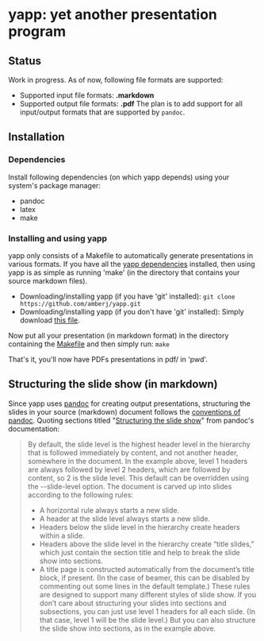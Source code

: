 # yapp: yet another presentation program

## Status
Work in progress. As of now, following file formats are supported:
* Supported input file formats: **.markdown**
* Supported output file formats: **.pdf**
The plan is to add support for all input/output formats that are
supported by ```pandoc```.

## Installation
### Dependencies
Install following dependencies (on which yapp depends) using your
system's package manager:
* pandoc
* latex
* make

### Installing and using yapp
yapp only consists of a Makefile to automatically generate presentations 
in various formats. If you have all the 
[yapp dependencies](https://github.com/amberj/yapp#dependencies) 
installed, then using yapp is as simple as running 'make' (in the 
directory that contains your source markdown files).
* Downloading/installing yapp (if you have 'git' installed):
```git clone https://github.com/amberj/yapp.git```
* Downloading/installing yapp (if you don't have 'git' installed):
Simply download
[this file](https://raw.github.com/amberj/yapp/master/Makefile).

Now put all your presentation (in markdown format) in the directory 
containing the 
[Makefile](https://raw.github.com/amberj/yapp/master/Makefile) and then 
simply run: ```make```

That's it, you'll now have PDFs presentations in pdf/ in 'pwd'.

## Structuring the slide show (in markdown)
Since yapp uses [pandoc](http://johnmacfarlane.net/pandoc/) for creating
output presentations, structuring the slides in your source (markdown) 
document follows the 
[conventions of pandoc](http://johnmacfarlane.net/pandoc/README.html#structuring-the-slide-show).
Quoting sections titled 
"[Structuring the slide show](http://johnmacfarlane.net/pandoc/README.html#structuring-the-slide-show)"
from pandoc's documentation:
> By default, the slide level is the highest header level in the hierarchy that is followed immediately by content, and not another header, somewhere in the document. In the example above, level 1 headers are always followed by level 2 headers, which are followed by content, so 2 is the slide level. This default can be overridden using the --slide-level option.
> The document is carved up into slides according to the following rules:
> * A horizontal rule always starts a new slide.
> * A header at the slide level always starts a new slide.
> * Headers below the slide level in the hierarchy create headers within a slide.
> * Headers above the slide level in the hierarchy create “title slides,” which just contain the section title and help to break the slide show into sections.
> * A title page is constructed automatically from the document’s title block, if present. (In the case of beamer, this can be disabled by commenting out some lines in the default template.)
> These rules are designed to support many different styles of slide show. If you don’t care about structuring your slides into sections and subsections, you can just use level 1 headers for all each slide. (In that case, level 1 will be the slide level.) But you can also structure the slide show into sections, as in the example above.

